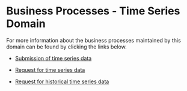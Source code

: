 # Business Processes - Time Series Domain

For more information about the business processes maintained by this domain can be found by clicking the links below.

- [Submission of time series data](submission-of-time-series-data.md)

- [Request for time series data](request-for-time-series-data.md)

- [Request for historical time series data](request-for-historical-time-series-data.md)
